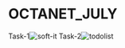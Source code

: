# OCTANET_JULY
Task-1![soft-it](https://github.com/avneesh9105/OCTANET_JULY/assets/138966893/108ce1f6-4233-4090-a1f0-37b8e742a399)
Task-2![todolist](https://github.com/avneesh9105/OCTANET_JULY/assets/138966893/06799988-4da0-42a7-b3d9-567e96475e98)
